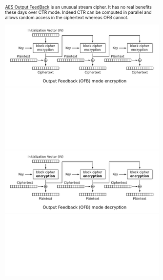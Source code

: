 [AES Output FeedBack](https://en.wikipedia.org/wiki/Block_cipher_mode_of_operation#Output_feedback_(OFB)) is an unusual stream cipher. It has no real benefits these days over CTR mode. Indeed CTR can be computed in parallel and allows random access in the ciphertext whereas OFB cannot.

<!--image -->
![OFB Encryption](./_img/601px-OFB_encryption.png#gh-light-mode-only)
![OFB Encryption](./_img/601px-OFB_encryption-dark.png#gh-dark-mode-only)
![OFB Decryption](./_img/601px-OFB_decryption.png#gh-light-mode-only)
![OFB Decryption](./_img/601px-OFB_decryption-dark.png#gh-dark-mode-only)